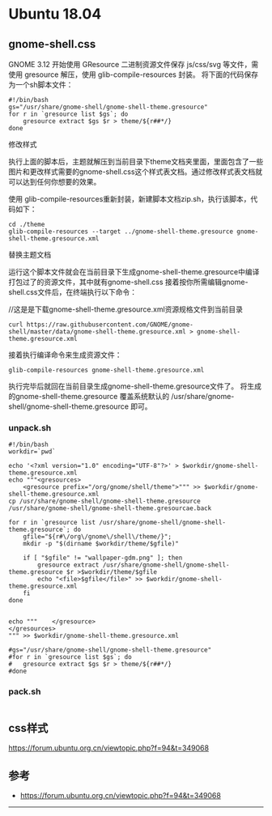 # Ubuntu 18.04

## gnome-shell.css

GNOME 3.12 开始使用 GResource 二进制资源文件保存 js/css/svg 等文件，需使用 gresource 解压，使用 glib-compile-resources 封装。
将下面的代码保存为一个sh脚本文件：
```
#!/bin/bash
gs="/usr/share/gnome-shell/gnome-shell-theme.gresource"
for r in `gresource list $gs`; do
    gresource extract $gs $r > theme/${r##*/}
done
```

修改样式

执行上面的脚本后，主题就解压到当前目录下theme文档夹里面，里面包含了一些图片和更改样式需要的gnome-shell.css这个样式表文档。通过修改样式表文档就可以达到任何你想要的效果。

使用 glib-compile-resources重新封装，新建脚本文档zip.sh，执行该脚本，代码如下：

```
cd ./theme
glib-compile-resources --target ../gnome-shell-theme.gresource gnome-shell-theme.gresource.xml
```
替换主题文档


运行这个脚本文件就会在当前目录下生成gnome-shell-theme.gresource中编译打包过了的资源文件，其中就有gnome-shell.css
接着按你所需编辑gnome-shell.css文件后，在终端执行以下命令：

//这是是下载gnome-shell-theme.gresource.xml资源规格文件到当前目录
```
curl https://raw.githubusercontent.com/GNOME/gnome-shell/master/data/gnome-shell-theme.gresource.xml > gnome-shell-theme.gresource.xml
```
接着执行编译命令来生成资源文件：

```
glib-compile-resources gnome-shell-theme.gresource.xml
```

执行完毕后就回在当前目录生成gnome-shell-theme.gresource文件了。
将生成的gnome-shell-theme.gresource 覆盖系统默认的 /usr/share/gnome-shell/gnome-shell-theme.gresource 即可。


### unpack.sh

```
#!/bin/bash
workdir=`pwd`

echo '<?xml version="1.0" encoding="UTF-8"?>' > $workdir/gnome-shell-theme.gresource.xml
echo """<gresources>
	<gresource prefix="/org/gnome/shell/theme">""" >> $workdir/gnome-shell-theme.gresource.xml
cp /usr/share/gnome-shell/gnome-shell-theme.gresource /usr/share/gnome-shell/gnome-shell-theme.gresourcae.back

for r in `gresource list /usr/share/gnome-shell/gnome-shell-theme.gresource`; do
	gfile="${r#\/org\/gnome\/shell\/theme/}";
	mkdir -p "$(dirname $workdir/theme/$gfile)"

	if [ "$gfile" != "wallpaper-gdm.png" ]; then
		gresource extract /usr/share/gnome-shell/gnome-shell-theme.gresource $r >$workdir/theme/$gfile
		echo "<file>$gfile</file>" >> $workdir/gnome-shell-theme.gresource.xml
	fi
done


echo """	</gresource>
</gresources>
""" >> $workdir/gnome-shell-theme.gresource.xml

#gs="/usr/share/gnome-shell/gnome-shell-theme.gresource"
#for r in `gresource list $gs`; do
#	gresource extract $gs $r > theme/${r##*/}
#done

```

### pack.sh

```

```



## css样式

https://forum.ubuntu.org.cn/viewtopic.php?f=94&t=349068


## 参考

* <https://forum.ubuntu.org.cn/viewtopic.php?f=94&t=349068>


---
